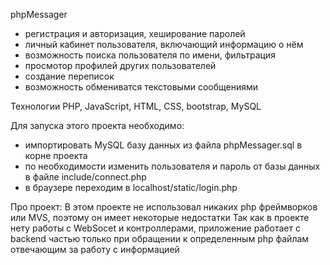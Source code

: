 phpMessager
- регистрация и авторизация, хеширование паролей
- личный кабинет пользователя, включающий информацию о нём
- возможность поиска пользователя по имени, фильтрация
- просмотор профилей других пользователей
- создание переписок
- возможность обмениватся текстовыми сообщениями

Технологии
PHP, JavaScript, HTML, CSS, bootstrap, MySQL

Для запуска этого проекта необходимо:
- импортировать MySQL базу данных из файла phpMessager.sql в корне проекта
- по необходимости изменить пользователя и пароль от базы данных в файле include/connect.php
- в браузере переходим в localhost/static/login.php

Про проект:
В этом проекте не использовал никаких php фреймворков или MVS, поэтому он имеет некоторые недостатки
Так как в проекте нету работы с WebSocet и контроллерами, приложение работает с backend частью только при обращении к определенным php файлам отвечающим за работу с информацией 
